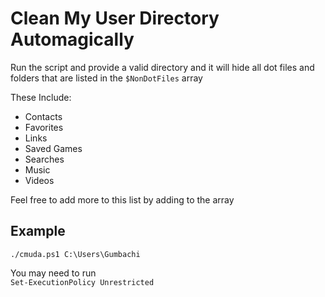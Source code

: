 # Clean My User Directory Automagically

Run the script and provide a valid directory and it will hide all dot files and folders that are listed in the `$NonDotFiles` array  
  
These Include:  

- Contacts
- Favorites  
- Links  
- Saved Games  
- Searches  
- Music  
- Videos  

Feel free to add more to this list by adding to the array  

## Example

```shell
./cmuda.ps1 C:\Users\Gumbachi
```

You may need to run  
`Set-ExecutionPolicy Unrestricted`
